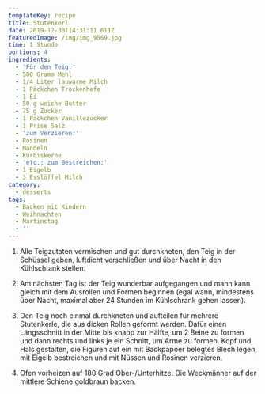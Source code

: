 ```yaml
---
templateKey: recipe
title: Stutenkerl
date: 2019-12-30T14:31:11.611Z
featuredImage: /img/img_9569.jpg
time: 1 Stunde
portions: 4
ingredients:
  - 'Für den Teig:'
  - 500 Gramm Mehl
  - 1/4 Liter lauwarme Milch
  - 1 Päckchen Trockenhefe
  - 1 Ei
  - 50 g weiche Butter
  - 75 g Zucker
  - 1 Päckchen Vanillezucker
  - 1 Prise Salz
  - 'zum Verzieren:'
  - Rosinen
  - Mandeln
  - Kürbiskerne
  - 'etc.; zum Bestreichen:'
  - 1 Eigelb
  - 3 Esslöffel Milch
category:
  - desserts
tags:
  - Backen mit Kindern
  - Weihnachten
  - Martinstag
  - ''
---
```

1. Alle Teigzutaten vermischen und gut durchkneten, den Teig in der Schüssel geben, luftdicht verschließen und über Nacht in den Kühlschtank stellen.

2. Am nächsten Tag ist der Teig wunderbar aufgegangen und mann kann gleich mit dem Ausrollen und Formen beginnen (egal wann, mindestens über Nacht, maximal aber 24 Stunden im Kühlschrank gehen lassen).

3. Den Teig noch einmal durchkneten und aufteilen für mehrere Stutenkerle, die aus dicken Rollen geformt werden. Dafür einen Längsschnitt in der Mitte bis knapp zur Hälfte, um 2 Beine zu formen und dann rechts und links je ein Schnitt, um Arme zu formen. Kopf und Hals gestalten, die Figuren auf ein mit Backpapoer belegtes Blech legen, mit Eigelb bestreichen und mit Nüssen und Rosinen verzieren. 

4. Ofen vorheizen auf 180 Grad Ober-/Unterhitze. Die Weckmänner auf der mittlere Schiene goldbraun backen.
